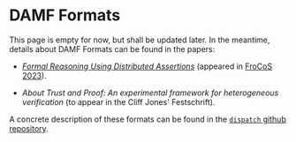 # DAMF Formats

This page is empty for now, but shall be updated later. In the meantime, details about DAMF Formats can be found in the papers:

- [*Formal Reasoning Using Distributed Assertions*](https://doi.org/10.1007/978-3-031-43369-6_10) (appeared in [FroCoS 2023](https://frocos2023.github.io/)).

- *About Trust and Proof: An experimental framework for heterogeneous verification* (to appear in the Cliff Jones' Festschrift).

A concrete description of these formats can be found in the [`dispatch` github repository](https://github.com/distributed-assertions/dispatch/blob/b778c71dc35c6c1ae05d2cd4853d648659562cfe/src-ts/declared-types.d.ts).
